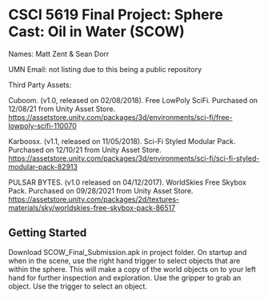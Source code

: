 # CSCI 5619 Final Project: Sphere Cast: Oil in Water (SCOW)

Names: Matt Zent & Sean Dorr

UMN Email: not listing due to this being a public repository 

Third Party Assets:

Cuboom. (v1.0, released on 02/08/2018). Free LowPoly SciFi. Purchased on 12/08/21 from Unity Asset Store. https://assetstore.unity.com/packages/3d/environments/sci-fi/free-lowpoly-scifi-110070

Karboosx. (v1.1, released on 11/05/2018). Sci-Fi Styled Modular Pack. Purchased on 12/10/21 from Unity Asset Store. https://assetstore.unity.com/packages/3d/environments/sci-fi/sci-fi-styled-modular-pack-82913

PULSAR BYTES. (v1.0 released on 04/12/2017). WorldSkies Free Skybox Pack. Purchased on 09/28/2021 from Unity Asset Store. https://assetstore.unity.com/packages/2d/textures-materials/sky/worldskies-free-skybox-pack-86517


## Getting Started

Download SCOW_Final_Submission.apk in project folder. On startup and when in the scene, use the right hand trigger to select objects that are within the sphere. This will make a copy of the world objects on to your left hand for further inspection and exploration. Use the gripper to grab an object. Use the trigger to select an object. 
